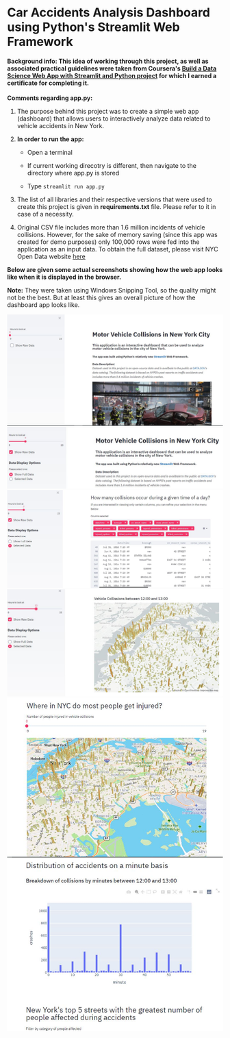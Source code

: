 # Car Accidents Analysis Dashboard using Python's Streamlit Web Framework


#### Background info: This idea of working through this project, as well as associated practical guidelines  were taken from Coursera's [Build a Data Science Web App with Streamlit and Python project](https://www.coursera.org/projects/data-science-streamlit-python) for which I earned a certificate for completing it.

**Comments regarding app.py:**

1. The purpose behind this project was to create a simple web app (dashboard) that allows users to interactively analyze data 
related to vehicle accidents in New York.

2. **In order to run the app:**	

	- Open a terminal 	

	-  If current working direcotry is different, then navigate to the directory where app.py is stored
	
	- Type `streamlit run app.py`

	

3. The list of all libraries and their respective versions that were used to create this project is given in **requirements.txt** file. Please refer to it in case of a necessity.

4. Original CSV file includes more than 1.6 million incidents of vehicle collisions. However, for the sake of memory saving (since this app was created for demo purposes) only 100,000 rows were fed into the application as an input data. To obtain the full dataset, please visit NYC Open Data website [here](https://data.cityofnewyork.us/Public-Safety/Motor-Vehicle-Collisions-Crashes/h9gi-nx95)

**Below are given some actual screenshots showing how the web app looks like when it is displayed in the browser.**


**Note:** They were taken using Windows Snipping Tool, so the quality might not be the best. But at least this gives an overall picture of how the dashboard app looks like.

![](app_images/ny_app_1.JPG)
<br/>
![](app_images/ny_app_2.JPG)
<br/>
![](app_images/ny_app_3.JPG)
<br/>
![](app_images/ny_app_4.JPG)
<br/>
![](app_images/ny_app_5.JPG)
<br/>
![](app_images/ny_app_6.JPG)




